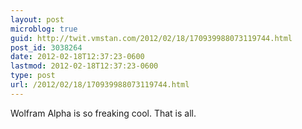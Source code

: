 ```yaml
---
layout: post
microblog: true
guid: http://twit.vmstan.com/2012/02/18/170939988073119744.html
post_id: 3038264
date: 2012-02-18T12:37:23-0600
lastmod: 2012-02-18T12:37:23-0600
type: post
url: /2012/02/18/170939988073119744.html
---
```

Wolfram Alpha is so freaking cool. That is all.

